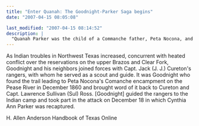 ```yaml
---
title: "Enter Quanah: The Goodnight-Parker Saga begins"
date: "2007-04-15 08:05:08"

last_modified: "2007-04-15 08:14:52"
description: |
  "Quanah Parker was the child of a Commanche father, Peta Nocona, and Cynthia Ann Parker, a white woman. Once Charles Goodnight found their encampment, Quanah would lose his mother forever..."
---
```


As Indian troubles in Northwest Texas increased, concurrent with heated conflict over the reservations on the upper Brazos and Clear Fork, Goodnight and his neighbors joined forces with Capt. Jack (J. J.) Cureton's rangers, with whom he served as a scout and guide. It was Goodnight who found the trail leading to Peta Nocona's Comanche encampment on the Pease River in December 1860 and brought word of it back to Cureton and Capt. Lawrence Sullivan (Sul) Ross. [Goodnight] guided the rangers to the Indian camp and took part in the attack on December 18 in which Cynthia Ann Parker was recaptured.

H. Allen Anderson
Handbook of Texas Online
